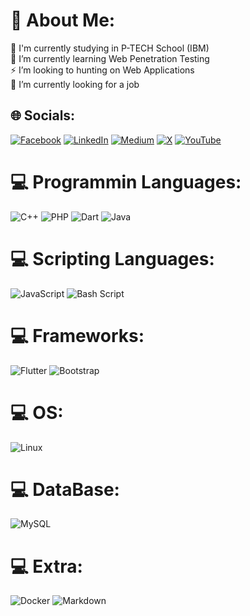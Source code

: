 # 💫 About Me:
🏫 I'm currently studying in P-TECH School (IBM)<br>🌱 I’m currently learning Web Penetration Testing<br>⚡ I’m looking to hunting on Web Applications <br>🔭 I’m currently looking for a job


## 🌐 Socials:
[![Facebook](https://img.shields.io/badge/Facebook-%231877F2.svg?logo=Facebook&logoColor=white)](https://facebook.com/MaroooMedhat) [![LinkedIn](https://img.shields.io/badge/LinkedIn-%230077B5.svg?logo=linkedin&logoColor=white)](https://linkedin.com/in/0xfmaro) [![Medium](https://img.shields.io/badge/Medium-12100E?logo=medium&logoColor=white)](https://medium.com/@0xfmaro.hunt) [![X](https://img.shields.io/badge/X-black.svg?logo=X&logoColor=white)](https://x.com/0xfmaroo) [![YouTube](https://img.shields.io/badge/YouTube-%23FF0000.svg?logo=YouTube&logoColor=white)](https://youtube.com/@CODE_THIEF) 

# 💻 Programmin Languages:
![C++](https://img.shields.io/badge/c++-%2300599C.svg?style=plastic&logo=c%2B%2B&logoColor=white) ![PHP](https://img.shields.io/badge/php-%23777BB4.svg?style=plastic&logo=php&logoColor=white) ![Dart](https://img.shields.io/badge/dart-%230175C2.svg?style=plastic&logo=dart&logoColor=white) ![Java](https://img.shields.io/badge/java-%23ED8B00.svg?style=plastic&logo=openjdk&logoColor=white)

# 💻 Scripting Languages:
![JavaScript](https://img.shields.io/badge/javascript-%23323330.svg?style=plastic&logo=javascript&logoColor=%23F7DF1E) ![Bash Script](https://img.shields.io/badge/bash_script-%23121011.svg?style=plastic&logo=gnu-bash&logoColor=white)

# 💻 Frameworks:
![Flutter](https://img.shields.io/badge/Flutter-%2302569B.svg?style=plastic&logo=Flutter&logoColor=white) ![Bootstrap](https://img.shields.io/badge/bootstrap-%238511FA.svg?style=plastic&logo=bootstrap&logoColor=white) 

# 💻 OS:
![Linux](https://img.shields.io/badge/Linux-FCC624?style=plastic&logo=linux&logoColor=black) 

# 💻 DataBase:
![MySQL](https://img.shields.io/badge/mysql-4479A1.svg?style=plastic&logo=mysql&logoColor=white) 

# 💻 Extra:
![Docker](https://img.shields.io/badge/docker-%230db7ed.svg?style=plastic&logo=docker&logoColor=white) ![Markdown](https://img.shields.io/badge/markdown-%23000000.svg?style=plastic&logo=markdown&logoColor=white)
